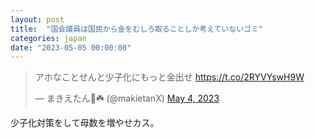 ```yaml
---
layout: post
title:  "国会議員は国民から金をむしろ取ることしか考えていないゴミ"
categories: japan
date: "2023-05-05 00:00:00"
---
```


<blockquote class="twitter-tweet tw-align-center"><p lang="ja" dir="ltr">アホなことせんと少子化にもっと金出せ <a href="https://t.co/2RYVYswH9W">https://t.co/2RYVYswH9W</a></p>&mdash; まきえたん🥦☘️ (@makietanX) <a href="https://twitter.com/makietanX/status/1653964326284451841?ref_src=twsrc%5Etfw">May 4, 2023</a></blockquote> <script async src="https://platform.twitter.com/widgets.js" charset="utf-8"></script>

少子化対策をして母数を増やせカス。
